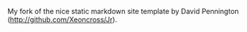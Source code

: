My fork of the nice static markdown site template by David Pennington (http://github.com/Xeoncross/Jr).
